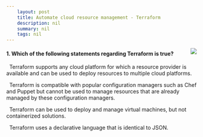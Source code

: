```yaml
---
    layout: post
    title: Automate cloud resource management - Terraform
    description: nil
    summary: nil
    tags: nil
---
```



 <a target="_blank" href="https://docs.microsoft.com/en-us/learn/modules/cmu-orchestration/5-terraform/"><i class="fas fa-external-link-alt"></i> </a>
 <img align="right" src="https://docs.microsoft.com/en-us/learn/achievements/cmu-cloud-admin/cmu-orchestration.svg">
####  1. Which of the following statements regarding Terraform is true?


<i class='fas fa-check-square' style='color: Dodgerblue;'></i> &nbsp;&nbsp;Terraform supports any cloud platform for which a resource provider is available and can be used to deploy resources to multiple cloud platforms.

<i class='far fa-square'></i> &nbsp;&nbsp;Terraform is compatible with popular configuration managers such as Chef and Puppet but cannot be used to manage resources that are already managed by these configuration managers.

<i class='far fa-square'></i> &nbsp;&nbsp;Terraform can be used to deploy and manage virtual machines, but not containerized solutions.

<i class='far fa-square'></i> &nbsp;&nbsp;Terraform uses a declarative language that is identical to JSON.
<br />
<br />
<br />
